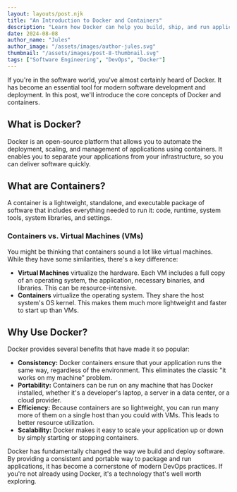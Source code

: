 ```yaml
---
layout: layouts/post.njk
title: "An Introduction to Docker and Containers"
description: "Learn how Docker can help you build, ship, and run applications more efficiently."
date: 2024-08-08
author_name: "Jules"
author_image: "/assets/images/author-jules.svg"
thumbnail: "/assets/images/post-8-thumbnail.svg"
tags: ["Software Engineering", "DevOps", "Docker"]
---
```


If you're in the software world, you've almost certainly heard of Docker. It has become an essential tool for modern software development and deployment. In this post, we'll introduce the core concepts of Docker and containers.

## What is Docker?

Docker is an open-source platform that allows you to automate the deployment, scaling, and management of applications using containers. It enables you to separate your applications from your infrastructure, so you can deliver software quickly.

## What are Containers?

A container is a lightweight, standalone, and executable package of software that includes everything needed to run it: code, runtime, system tools, system libraries, and settings.

### Containers vs. Virtual Machines (VMs)

You might be thinking that containers sound a lot like virtual machines. While they have some similarities, there's a key difference:

*   **Virtual Machines** virtualize the hardware. Each VM includes a full copy of an operating system, the application, necessary binaries, and libraries. This can be resource-intensive.
*   **Containers** virtualize the operating system. They share the host system's OS kernel. This makes them much more lightweight and faster to start up than VMs.

## Why Use Docker?

Docker provides several benefits that have made it so popular:

*   **Consistency:** Docker containers ensure that your application runs the same way, regardless of the environment. This eliminates the classic "it works on my machine" problem.
*   **Portability:** Containers can be run on any machine that has Docker installed, whether it's a developer's laptop, a server in a data center, or a cloud provider.
*   **Efficiency:** Because containers are so lightweight, you can run many more of them on a single host than you could with VMs. This leads to better resource utilization.
*   **Scalability:** Docker makes it easy to scale your application up or down by simply starting or stopping containers.

Docker has fundamentally changed the way we build and deploy software. By providing a consistent and portable way to package and run applications, it has become a cornerstone of modern DevOps practices. If you're not already using Docker, it's a technology that's well worth exploring.
